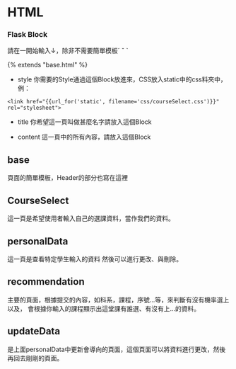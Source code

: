 # HTML

### Flask Block

請在一開始輸入↓，除非不需要簡單模板ˊ ˇ ˋ

{% extends "base.html" %}

- style
你需要的Style通過這個Block放進來，CSS放入static中的css料夾中，例：

```<link href="{{url_for('static', filename='css/courseSelect.css')}}" rel="stylesheet">```

- title
你希望這一頁叫做甚麼名字請放入這個Block

- content
這一頁中的所有內容，請放入這個Block

## base

頁面的簡單模板，Header的部分也寫在這裡

## CourseSelect

這一頁是希望使用者輸入自己的選課資料，當作我們的資料。

## personalData

這一頁是查看特定學生輸入的資料
然後可以進行更改、與刪除。

## recommendation

主要的頁面，根據提交的內容，如科系，課程，序號...等，來判斷有沒有機率選上以及，
會根據你輸入的課程顯示出這堂課有誰選、有沒有上...的資料。

## updateData

是上面personalData中更新會導向的頁面，這個頁面可以將資料進行更改，然後再回去剛剛的頁面。
